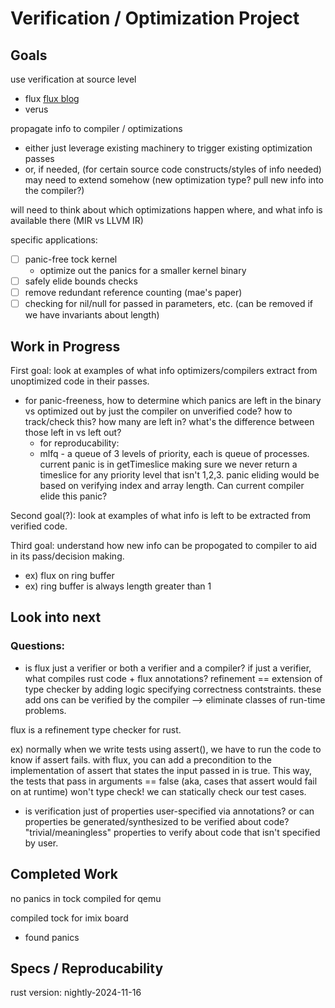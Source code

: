# Verification / Optimization Project

## Goals

use verification at source level 
- flux [flux blog](https://flux-rs.github.io/flux/blog/01-introducing-flux.html)
- verus

propagate info to compiler / optimizations
- either just leverage existing machinery to trigger existing optimization passes
- or, if needed, (for certain source code constructs/styles of info needed) may need to extend somehow (new optimization type? pull new info into the compiler?)

will need to think about which optimizations happen where, and what info is available there (MIR vs LLVM IR)

specific applications:

- [ ] panic-free tock kernel
    - optimize out the panics for a smaller kernel binary
- [ ] safely elide bounds checks
- [ ] remove redundant reference counting (mae's paper)
- [ ] checking for nil/null for passed in parameters, etc. (can be removed if we have invariants about length)

## Work in Progress

First goal: look at examples of what info optimizers/compilers extract from unoptimized code in their passes.
- for panic-freeness, how to determine which panics are left in the binary vs optimized out by just the compiler on unverified code? how to track/check this? how many are left in? what's the difference between those left in vs left out?
  - for reproducability: 
  - mlfq - a queue of 3 levels of priority, each is queue of processes. current panic is in getTimeslice making sure we never return a timeslice for any priority level that isn't 1,2,3. panic eliding would be based on verifying index and array length. Can current compiler elide this panic?

Second goal(?): look at examples of what info is left to be extracted from verified code.

Third goal: understand how new info can be propogated to compiler to aid in its pass/decision making.
- ex) flux on ring buffer
- ex) ring buffer is always length greater than 1

## Look into next

### Questions:
- is flux just a verifier or both a verifier and a compiler? if just a verifier, what compiles rust code + flux annotations?
refinement == extension of type checker by adding logic specifying correctness contstraints. these add ons can be verified by the compiler --> eliminate classes of run-time problems.

flux is a refinement type checker for rust.

ex) normally when we write tests using assert(), we have to run the code to know if assert fails.
with flux, you can add a precondition to the implementation of assert that states the input passed in is true.
This way, the tests that pass in arguments == false (aka, cases that assert would fail on at runtime) won't type check! we can statically check our test cases.




- is verification just of properties user-specified via annotations? or can properties be generated/synthesized to be verified about code? "trivial/meaningless" properties to verify about code that isn't specified by user.

## Completed Work

no panics in tock compiled for qemu

compiled tock for imix board
- found panics

## Specs / Reproducability

rust version: nightly-2024-11-16

